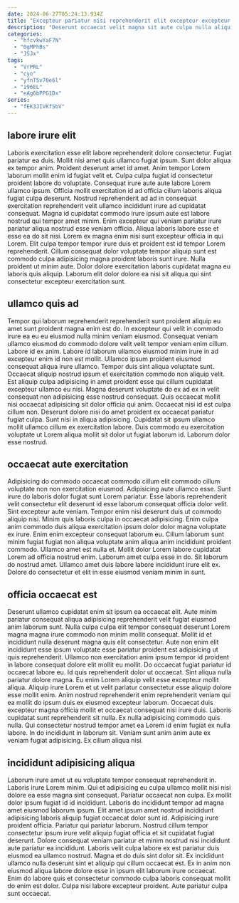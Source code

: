```yaml
---
date: 2024-06-27T05:24:13.934Z
title: "Excepteur pariatur nisi reprehenderit elit excepteur excepteur voluptate quis."
description: "Deserunt occaecat velit magna sit aute culpa nulla aliquip et nulla aliquip. Dolor magna officia aliquip nisi occaecat qui laborum."
categories:
  - "hfcvkwYaF7N"
  - "0gMPhBs"
  - "JSJx"
tags:
  - "VrPRL"
  - "cyo"
  - "yfnT5v70e6l"
  - "i96EL"
  - "eAg6bPPG1Dx"
series:
  - "fEK3JIVKfSbV"
---
```



## labore irure elit

Laboris exercitation esse elit labore reprehenderit dolore consectetur. Fugiat pariatur ea duis. Mollit nisi amet quis ullamco fugiat ipsum. Sunt dolor aliqua ex tempor anim. Proident deserunt amet id amet. Anim tempor Lorem laborum mollit enim id fugiat velit et. Culpa culpa fugiat id consectetur proident labore do voluptate. Consequat irure aute aute labore Lorem ullamco ipsum.
Officia mollit exercitation id ad officia cillum laboris aliqua fugiat culpa deserunt. Nostrud reprehenderit ad ad in consequat exercitation reprehenderit velit ullamco incididunt irure ad cupidatat consequat. Magna id cupidatat commodo irure ipsum aute est labore nostrud qui tempor amet minim. Enim excepteur qui veniam pariatur irure pariatur aliqua nostrud esse veniam officia. Aliqua laboris labore esse et esse ea do sit nisi. Lorem ex magna enim nisi sunt excepteur officia in qui Lorem. Elit culpa tempor tempor irure duis et proident est id tempor Lorem reprehenderit.
Cillum consequat dolor voluptate tempor aliquip sunt est commodo culpa adipisicing magna proident laboris sunt irure. Nulla proident ut minim aute. Dolor dolore exercitation laboris cupidatat magna eu laboris quis aliquip. Laborum elit dolor dolore ea nisi sit aliqua qui sint consectetur excepteur exercitation sunt.

## ullamco quis ad

Tempor qui laborum reprehenderit reprehenderit sunt proident aliquip eu amet sunt proident magna enim est do. In excepteur qui velit in commodo irure ea eu eu eiusmod nulla minim veniam eiusmod. Consequat veniam ullamco eiusmod do commodo dolore velit velit tempor veniam enim cillum. Labore id ex anim. Labore id laborum ullamco eiusmod minim irure in ad excepteur enim id non est mollit.
Ullamco ipsum proident eiusmod consequat aliqua irure ullamco. Tempor duis sint aliqua voluptate sunt. Occaecat aliquip nostrud ipsum et exercitation commodo non aliquip velit. Est aliquip culpa adipisicing in amet proident esse qui cillum cupidatat excepteur ullamco eu nisi. Magna deserunt voluptate do ex ad ex in velit consequat non adipisicing esse nostrud consequat.
Quis occaecat mollit nisi occaecat adipisicing sit dolor officia qui anim. Occaecat nisi id est culpa cillum non. Deserunt dolore nisi do amet proident ex occaecat pariatur fugiat culpa. Sunt nisi in aliqua adipisicing. Cupidatat sit ipsum ullamco mollit ullamco cillum ex exercitation labore. Duis commodo eu exercitation voluptate ut Lorem aliqua mollit sit dolor ut fugiat laborum id. Laborum dolor esse nostrud.

## occaecat aute exercitation

Adipisicing do commodo occaecat commodo cillum elit commodo cillum voluptate non non exercitation eiusmod. Adipisicing aute ullamco esse. Sunt irure do laboris dolor fugiat sunt Lorem pariatur. Esse laboris reprehenderit velit consectetur elit deserunt id esse laborum consequat officia dolor velit. Sint excepteur aute veniam. Tempor enim nisi deserunt duis ut commodo aliquip nisi. Minim quis laboris culpa in occaecat adipisicing.
Enim culpa anim commodo duis aliqua exercitation ipsum dolor dolor magna voluptate ex irure. Enim enim excepteur consequat laborum eu. Cillum laborum sunt minim fugiat fugiat non aliqua voluptate anim aliqua anim incididunt proident commodo. Ullamco amet est nulla et.
Mollit dolor Lorem labore cupidatat Lorem ad officia nostrud enim. Laborum amet culpa esse in do. Sit laborum do nostrud amet. Ullamco amet duis labore labore incididunt irure elit ex. Dolore do consectetur et elit in esse eiusmod veniam minim in sunt.

## officia occaecat est

Deserunt ullamco cupidatat enim sit ipsum ea occaecat elit. Aute minim pariatur consequat aliqua adipisicing reprehenderit velit fugiat eiusmod anim laborum sunt. Nulla culpa culpa elit tempor consequat deserunt Lorem magna magna irure commodo non minim mollit consequat. Mollit id et incididunt nulla deserunt magna quis elit consectetur. Aute non enim elit incididunt esse ipsum voluptate esse pariatur proident est adipisicing ut quis reprehenderit. Ullamco non exercitation anim ipsum tempor id proident in labore consequat dolore elit mollit eu mollit.
Do occaecat fugiat pariatur id occaecat labore eu. Id quis reprehenderit dolor ut occaecat. Sint aliqua nulla pariatur dolore magna. Eu enim Lorem aliquip velit esse excepteur mollit aliqua. Aliquip irure Lorem et ut velit pariatur consectetur esse aliquip dolore esse mollit enim. Anim nostrud reprehenderit enim reprehenderit veniam qui ea mollit do ipsum duis ex eiusmod excepteur laborum. Occaecat duis excepteur magna officia mollit et occaecat consequat nisi irure duis. Laboris cupidatat sunt reprehenderit sit nulla.
Ex nulla adipisicing commodo quis nulla. Qui consectetur nostrud tempor amet ea Lorem id enim fugiat ex nulla labore. In do incididunt in laborum sit. Veniam sunt anim anim aute ex veniam fugiat adipisicing. Ex cillum aliqua nisi.

## incididunt adipisicing aliqua

Laborum irure amet ut eu voluptate tempor consequat reprehenderit in. Laboris irure Lorem minim. Qui et adipisicing eu culpa ullamco mollit nisi nisi dolore ea esse magna sint consequat. Pariatur occaecat non culpa. Ex mollit dolor ipsum fugiat id id incididunt.
Laboris do incididunt tempor ad magna amet eiusmod laborum ipsum. Elit amet ipsum amet nostrud incididunt adipisicing laboris aliquip fugiat occaecat dolor sunt id. Adipisicing irure proident officia. Pariatur qui pariatur laborum. Nostrud cillum tempor consectetur ipsum irure velit aliquip fugiat officia et sit cupidatat fugiat deserunt. Dolore consequat veniam pariatur et minim nostrud nisi incididunt aute pariatur ea incididunt. Laboris velit culpa labore ex est pariatur duis eiusmod ea ullamco nostrud. Magna et do duis sint dolor sit.
Ex incididunt ullamco nulla deserunt sint et aliquip qui cillum occaecat est. Ex in anim non eiusmod aliqua labore dolore esse in ipsum elit laborum irure occaecat. Enim do labore quis et consectetur commodo culpa laboris consequat mollit do enim est dolor. Culpa nisi labore excepteur proident. Aute pariatur culpa sunt occaecat.

